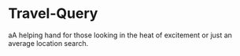 # Travel-Query
aA helping hand for those looking in the heat of excitement or just an average location search.

